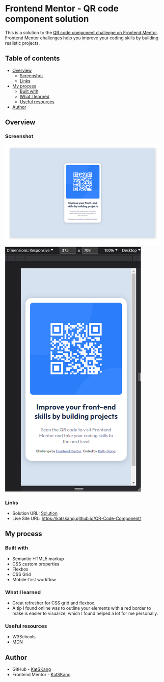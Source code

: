 # Frontend Mentor - QR code component solution

This is a solution to the [QR code component challenge on Frontend Mentor](https://www.frontendmentor.io/challenges/qr-code-component-iux_sIO_H). Frontend Mentor challenges help you improve your coding skills by building realistic projects.

## Table of contents

- [Overview](#overview)
  - [Screenshot](#screenshot)
  - [Links](#links)
- [My process](#my-process)
  - [Built with](#built-with)
  - [What I learned](#what-i-learned)
  - [Useful resources](#useful-resources)
- [Author](#author)

## Overview

### Screenshot

![desktop](image.png)
![Mobile](image-1.png)

### Links

- Solution URL: [Solution](https://www.frontendmentor.io/solutions/qr-code-component-css-grid-and-flex-OsIcDyQt1Q)
- Live Site URL: https://katskang.github.io/QR-Code-Component/

## My process

### Built with

- Semantic HTML5 markup
- CSS custom properties
- Flexbox
- CSS Grid
- Mobile-first workflow

### What I learned

- Great refresher for CSS grid and flexbox.
- A tip I found online was to outline your elements with a red border to make is easier to visualize, which I found helped a lot for me personally.

### Useful resources

- W3Schools
- MDN

## Author

- GitHub - [KatSKang](https://github.com/KatSKang)
- Frontend Mentor - [KatSKang](https://www.frontendmentor.io/profile/KatSKang)
